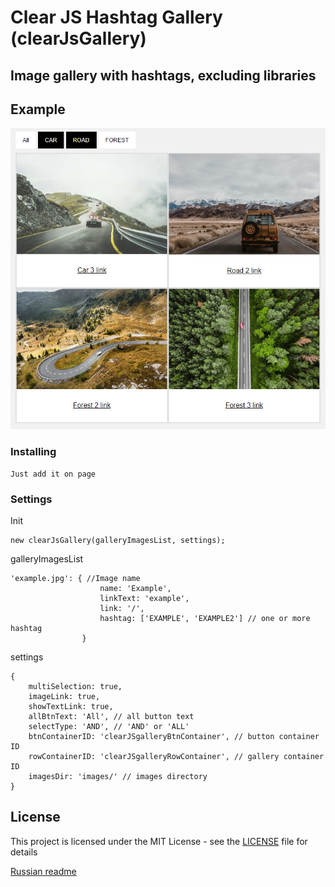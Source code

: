 # Clear JS Hashtag Gallery (clearJsGallery)

## Image gallery  with hashtags, excluding libraries

## Example

![](examples/Screenshot.png)

### Installing
```
Just add it on page
```
### Settings
Init
```
new clearJsGallery(galleryImagesList, settings);
```
galleryImagesList
```
'example.jpg': { //Image name
                    name: 'Example',
                    linkText: 'example',
                    link: '/',
                    hashtag: ['EXAMPLE', 'EXAMPLE2'] // one or more  hashtag
                }
```
settings
```
{
    multiSelection: true,
    imageLink: true,
    showTextLink: true,
    allBtnText: 'All', // all button text
    selectType: 'AND', // 'AND' or 'ALL'
    btnContainerID: 'clearJSgalleryBtnContainer', // button container ID
    rowContainerID: 'clearJSgalleryRowContainer', // gallery container ID
    imagesDir: 'images/' // images directory
}
```

## License

This project is licensed under the MIT License - see the [LICENSE](LICENSE) file for details

[Russian readme](readme-ru.md)

